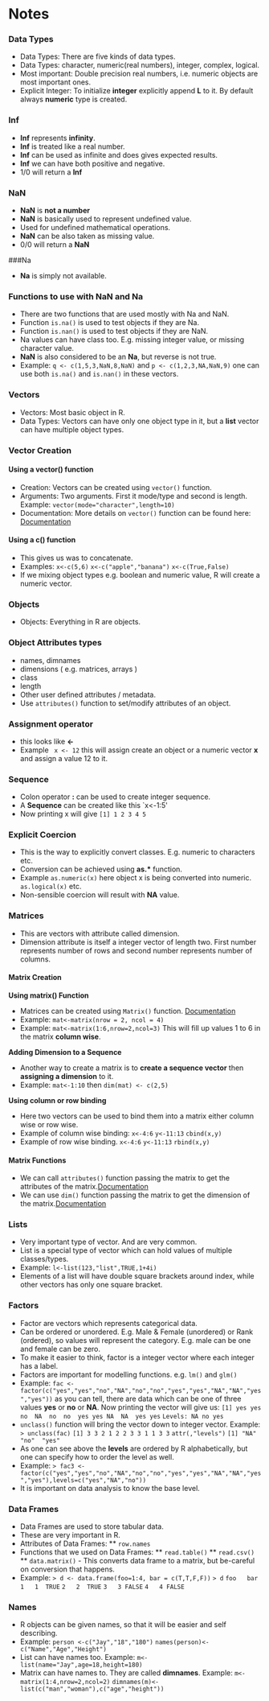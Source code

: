 Notes
==========

### Data Types

* Data Types: There are five kinds of data types.
* Data Types: character, numeric(real numbers), integer, complex, logical. 
* Most important: Double precision real numbers, i.e. numeric objects are most important ones.
* Explicit Integer: To initialize __integer__ explicitly append __L__ to it. By default always __numeric__ type is created. 

### Inf

* __Inf__ represents __infinity__.
* __Inf__ is treated like a real number.
* __Inf__ can be used as infinite and does gives expected results.
* __Inf__ we can have both positive and negative. 
* 1/0 will return a __Inf__

### NaN

* __NaN__ is __not a number__
* __NaN__ is basically used to represent undefined value.
* Used for undefined mathematical operations.
* __NaN__ can be also taken as missing value.
* 0/0 will return a __NaN__ 

###Na

* __Na__ is simply not available.

### Functions to use with NaN and Na

* There are two functions that are used mostly with Na and NaN.
* Function `is.na()` is used to test objects if they are Na.
* Function `is.nan()` is used to test objects if they are NaN.
* Na values can have class too. E.g. missing integer value, or missing character value.
* __NaN__ is also considered to be an __Na__, but reverse is not true.
* Example: `q <- c(1,5,3,NaN,8,NaN)` and `p <- c(1,2,3,NA,NaN,9)` one can use both `is.na()` and `is.nan()` in these vectors.

### Vectors

* Vectors: Most basic object in R. 
* Data Types: Vectors can have only one object type in it, but a __list__ vector can have multiple object types.

### Vector Creation

#### Using a __vector()__ function

* Creation: Vectors can be created using `vector()` function.
* Arguments: Two arguments. First it mode/type and second is length. Example: `vector(mode="character",length=10)`
* Documentation: More details on `vector()` function can be found here: [Documentation](https://stat.ethz.ch/R-manual/R-devel/library/base/html/vector.html)

#### Using a __c()__ function

* This gives us was to concatenate.
* Examples: 
`x<-c(5,6)` 
`x<-c("apple","banana")` 
`x<-c(True,False)`
* If we mixing object types e.g. boolean and numeric value, R will create a numeric vector. 


### Objects

* Objects: Everything in R are objects.


### Object Attributes types

* names, dimnames
* dimensions ( e.g. matrices, arrays )
* class
* length
* Other user defined attributes / metadata.
* Use `attributes()` function to set/modify attributes of an object.

### Assignment operator

* this looks like __<-__
* Example ` x <- 12` this will assign create an object or a numeric vector __x__ and assign a value 12 to it.


### Sequence

* Colon operator __:__ can be used to create integer sequence. 
* A __Sequence__ can be created like this `x<-1:5'
* Now printing x will give `[1] 1 2 3 4 5`

### Explicit Coercion

* This is the way to explicitly convert classes. E.g. numeric to characters etc.
* Conversion can be achieved using __as.*__ function.
* Example `as.numeric(x)` here object x is being converted into numeric. `as.logical(x)` etc.
* Non-sensible coercion will result with __NA__ value.


### Matrices

* This are vectors with attribute called dimension.
* Dimension attribute is itself a integer vector of length two. First number represents number of rows and second number represents number of columns.

#### Matrix Creation

__Using matrix() Function__ 
					
* Matrices can be created using `Matrix()` function. [Documentation](https://stat.ethz.ch/R-manual/R-devel/library/base/html/matrix.html)
* Example: `mat<-matrix(nrow = 2, ncol = 4)`
* Example: `mat<-matrix(1:6,nrow=2,ncol=3)` This will fill up values 1 to 6 in the matrix __column wise__.

__Adding Dimension to a Sequence__ 
					
* Another way to create a matrix is to __create a sequence vector__ then __assigning a dimension__ to it. 
* Example: `mat<-1:10` then `dim(mat) <- c(2,5)`

__Using column or row binding__ 
					
* Here two vectors can be used to bind them into a matrix either column wise or row wise.
* Example of column wise binding:
`x<-4:6`
`y<-11:13`
`cbind(x,y)`
* Example of row wise binding.
`x<-4:6`
`y<-11:13`
`rbind(x,y)`

#### Matrix Functions

* We can call `attributes()` function passing the matrix to get the attributes of the matrix.[Documentation](http://cran.r-project.org/doc/manuals/r-release/R-lang.html#Attributes)
* We can use `dim()` function passing the matrix to get the dimension of the matrix.[Documentation](https://stat.ethz.ch/R-manual/R-devel/library/base/html/dim.html) 	


### Lists

* Very important type of vector. And are very common.
* List is a special type of vector which can hold values of multiple classes/types.
* Example: `l<-list(123,"list",TRUE,1+4i)`
* Elements of a list will have double square brackets around index, while other vectors has only one square bracket.

### Factors

* Factor are vectors which represents categorical data.
* Can be ordered or unordered. E.g. Male & Female (unordered) or Rank (ordered), so values will represent the category. E.g. male can be one and female can be zero.  
* To make it easier to think, factor is a integer vector where each integer has a label. 
* Factors are important for modelling functions. e.g. `lm()` and `glm()`
* Example: `fac <- factor(c("yes","yes","no","NA","no","no","yes","yes","NA","NA","yes","yes"))` as you can tell, there are data which can be one of three values __yes__ or __no__ or __NA__. Now printing the vector will give us:
`[1] yes yes no  NA  no  no  yes yes NA  NA  yes yes`
`Levels: NA no yes`
* `unclass()` function will bring the vector down to integer vector. Example: 
`> unclass(fac)`
`[1] 3 3 2 1 2 2 3 3 1 1 3 3`
`attr(,"levels")`
`[1] "NA"  "no"  "yes"`
* As one can see above the __levels__ are ordered by R alphabetically, but one can specify how to order the level as well. 
* Example: `> fac3 <- factor(c("yes","yes","no","NA","no","no","yes","yes","NA","NA","yes","yes"),levels=c("yes","NA","no"))`
* It is important on data analysis to know the base level.


### Data Frames

* Data Frames are used to store tabular data.
* These are very important in R.
* Attributes of Data Frames:
	** `row.names`
* Functions that we used on Data Frames:
	** `read.table()`
	** `read.csv()`
	** `data.matrix()` - This converts data frame to a matrix, but be-careful on conversion that happens.
* Example:
	`> d <- data.frame(foo=1:4, bar = c(T,T,F,F))`
	`> d`
	`foo   bar`
	`1   1  TRUE`
	`2   2  TRUE`
	`3   3 FALSE`
	`4   4 FALSE`

### Names

* R objects can be given names, so that it will be easier and self describing.
* Example:
	`person <-c("Jay","18","180")`
	`names(person)<-c("Name","Age","Height")`
* List can have names too. Example:
	`m<-list(name="Jay",age=18,height=180)`
* Matrix can have names to. They are called __dimnames__. Example:
	`m<-matrix(1:4,nrow=2,ncol=2)`
	`dimnames(m)<-list(c("man","woman"),c("age","height"))`

